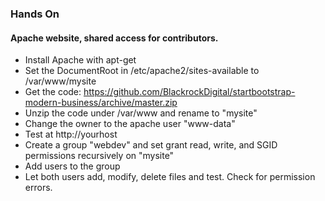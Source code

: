 ### Hands On 

#### Apache website, shared access for contributors.

* Install Apache with apt-get
* Set the DocumentRoot in /etc/apache2/sites-available to /var/www/mysite
* Get the code: https://github.com/BlackrockDigital/startbootstrap-modern-business/archive/master.zip 
* Unzip the code under /var/www and rename to "mysite"
* Change the owner to the apache user "www-data"
* Test at http://yourhost
* Create a group "webdev" and set grant read, write, and SGID permissions recursively on "mysite"
* Add users to the group
* Let both users add, modify, delete files and test. Check for permission errors.

